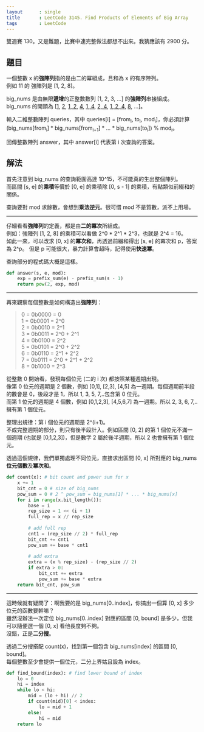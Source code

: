 ```yaml
---
layout      : single
title       : LeetCode 3145. Find Products of Elements of Big Array
tags        : LeetCode
---
```

雙週賽 130。又是難題，比賽中連完整做法都想不出來。我猜應該有 2900 分。  

## 題目

一個整數 x 的**強陣列**指的是由二的冪組成，且和為 x 的有序陣列。  
例如 11 的 強陣列是 [1, 2, 8]。  

big_nums 是由無限**遞增**的正整數數列 [1, 2, 3, ...] 的**強陣列**串接組成。  
big_nums 的開頭為 [<u>1</u>, <u>2</u>, <u>1, 2</u>, <u>4</u>, <u>1, 4</u>, <u>2, 4</u>, <u>1, 2, 4</u>, <u>8</u>, ...]。  

輸入二維整數陣列 queries，其中 queries[i] = [from<sub>i</sub>, to<sub>i</sub>, mod<sub>i</sub>]，你必須計算 (big_nums[from<sub>i</sub>] \* big_nums[from<sub>i+1</sub>] \* ... \* big_nums[to<sub>i</sub>]) % mod<sub>i</sub>。

回傳整數陣列 answer，其中 answer[i] 代表第 i 次查詢的答案。  

## 解法

首先注意到 big_nums 的查詢範圍高達 10^15，不可能真的生出整個陣列。  
而區間 [s, e] 的**乘積**等價於 [0, e] 的乘積除 [0, s - 1] 的乘積，有點類似前綴和的關係。  

查詢要對 mod 求餘數，會想到**乘法逆元**。很可惜 mod 不是質數，派不上用場。  

---

仔細看看**強陣列**的定義，都是由**二的冪次**所組成。  
例如：強陣列 [1, 2, 8] 的乘積可以看做 2^0 \* 2^1 \* 2^3，也就是 2^4 = 16。  
如此一來，可以改求 [0, x] 的**冪次和**，再透過前綴和得出 [s, e] 的冪次和 p，答案為 2^p。
但是 p 可能很大，暴力計算會超時，記得使用**快速冪**。  

查詢部分的程式碼大概是這樣。  

```python
def answer(s, e, mod):
    exp = prefix_sum(e) - prefix_sum(s - 1)
    return pow(2, exp, mod)
```

---

再來觀察每個整數是如何構造出**強陣列**：  
> 0 = 0b0000 = 0  
> 1 = 0b0001 = 2^0  
> 2 = 0b0010 = 2^1  
> 3 = 0b0011 = 2^0 + 2^1  
> 4 = 0b0100 = 2^2  
> 5 = 0b0101 = 2^0 + 2^2  
> 6 = 0b0110 = 2^1 + 2^2  
> 7 = 0b0111 = 2^0 + 2^1 + 2^2  
> 8 = 0b1000 = 2^3  

從整數 0 開始看，發現每個位元 (二的 i 次) 都按照某種週期出現。  
像第 0 位元的週期是 2 個數，例如 [0,1], [2,3], [4,5] 為一週期。每個週期前半段的數會是 0，後段才是 1，所以 1, 3, 5, 7,..包含第 0 位元。  
而第 1 位元的週期是 4 個數，例如 [0,1,2,3], [4,5,6,7] 為一週期。所以 2, 3, 6, 7,.. 擁有第 1 個位元。  

整理出規律：第 i 個位元的週期是 2^(i+1)。  
不成完整週期的部分，則只有後半段計入。例如區間 [0, 2] 的第 1 個位元不滿一個週期 (也就是 [0,1,2,3])，但是數字 2 屬於後半週期，所以 2 也會擁有第 1 個位元。  

透過這個規律，我們單獨處理不同位元，直接求出區間 [0, x] 所對應的 big_nums **位元個數**及**冪次和**。  

```python
def count(x): # bit count and power sum for x
    x += 1
    bit_cnt = 0 # size of big_nums
    pow_sum = 0 # 2 ^ pow_sum = big_nums[1] * ... * big_nums[x]
    for i in range(x.bit_length()):
        base = i 
        rep_size = 1 << (i + 1)
        full_rep = x // rep_size
        
        # add full rep
        cnt1 = (rep_size // 2) * full_rep
        bit_cnt += cnt1
        pow_sum += base * cnt1
        
        # add extra
        extra = (x % rep_size) - (rep_size // 2)
        if extra > 0:
            bit_cnt += extra
            pow_sum += base * extra
    return bit_cnt, pow_sum
```

---

這時候就有疑問了：啊我要的是 big_nums[0..index]，你搞出一個算 [0, x] 多少位元的函數要幹嘛？  
雖然沒辦法一次定位 big_nums[0..index] 對應的區間 [0, bound] 是多少，但我可以隨便選一個 [0, x] 看他長度夠不夠。  
沒錯，正是**二分搜**。  

透過二分搜搭配 count(x)，找到第一個包含 big_nums[index] 的區間 [0, bound]。  
每個整數至少會提供一個位元，二分上界姑且設為 index。  

```python
def find_bound(index): # find lower bound of index
    lo = 0
    hi = index
    while lo < hi:
        mid = (lo + hi) // 2
        if count(mid)[0] < index:
            lo = mid + 1
        else:
            hi = mid
    return lo
```
